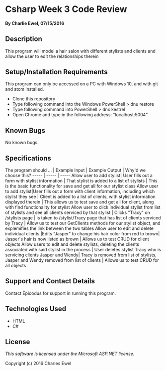 # Csharp Week 3 Code Review

#### By Charlie Ewel, 07/15/2016

## Description

This program will model a hair salon with different stylists and clients and allow the user to edit the relationships therein

## Setup/Installation Requirements

This program can only be accessed on a PC with Windows 10, and with git and atom installed.

* Clone this repository
* Type following command into the Windows PowerShell > dnu restore
* Type following command into PowerShell > dnx kestrel
* Open Chrome and type in the following address: "localhost:5004"

## Known Bugs

No known bugs.

## Specifications

The program should ... | Example Input | Example Output | Why'd we choose this?
----- | ----- | -----
Allow user to add stylist| User fills out a form with stylist information | That stylist is added to a list of stylists | This is the basic functionality for save and get all for our stylist class
Allow user to add stylist|User fills out a form with client information, including which stylist they see | Client is added to a list of clients, with stylist information displayed therein | This allows us to test save and get all for client, along with find functionality for stylist
Allow user to click individual stylist from list of stylists and see all clients serviced by that stylist | Clicks "Tracy" on /stylists page | is taken to /stylist/Tracy page that has list of clients serviced by Tracy | Allow us to test our GetClients methods for our stylist object, and explemifies the link between the two tables
Allow user to edit and delete individual clients |Edits "Jasper" to change his hair color from red to brown| Jasper's hair is now listed as brown | Allows us to test CRUD for client objects
Allow users to edit and delete stylists, deleting the clients associated with said stylist in the process | User deletes stylist Tracy who is servicing clients Jasper and Wendy| Tracy is removed from list of stylists, Jasper and Wendy removed from list of clients | Allows us to test CRUD for all objects

## Support and Contact Details

Contact Epicodus for support in running this program.

## Technologies Used

* HTML
* C#

## License

*This software is licensed under the Microsoft ASP.NET license.*

Copyright (c) 2016 Charles Ewel

